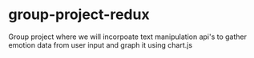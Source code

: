 # group-project-redux
Group project where we will incorpoate text manipulation api's to gather emotion data from user input and graph it using chart.js
